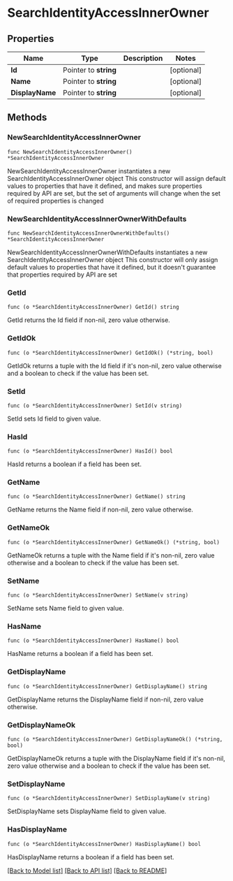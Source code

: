 # SearchIdentityAccessInnerOwner

## Properties

Name | Type | Description | Notes
------------ | ------------- | ------------- | -------------
**Id** | Pointer to **string** |  | [optional] 
**Name** | Pointer to **string** |  | [optional] 
**DisplayName** | Pointer to **string** |  | [optional] 

## Methods

### NewSearchIdentityAccessInnerOwner

`func NewSearchIdentityAccessInnerOwner() *SearchIdentityAccessInnerOwner`

NewSearchIdentityAccessInnerOwner instantiates a new SearchIdentityAccessInnerOwner object
This constructor will assign default values to properties that have it defined,
and makes sure properties required by API are set, but the set of arguments
will change when the set of required properties is changed

### NewSearchIdentityAccessInnerOwnerWithDefaults

`func NewSearchIdentityAccessInnerOwnerWithDefaults() *SearchIdentityAccessInnerOwner`

NewSearchIdentityAccessInnerOwnerWithDefaults instantiates a new SearchIdentityAccessInnerOwner object
This constructor will only assign default values to properties that have it defined,
but it doesn't guarantee that properties required by API are set

### GetId

`func (o *SearchIdentityAccessInnerOwner) GetId() string`

GetId returns the Id field if non-nil, zero value otherwise.

### GetIdOk

`func (o *SearchIdentityAccessInnerOwner) GetIdOk() (*string, bool)`

GetIdOk returns a tuple with the Id field if it's non-nil, zero value otherwise
and a boolean to check if the value has been set.

### SetId

`func (o *SearchIdentityAccessInnerOwner) SetId(v string)`

SetId sets Id field to given value.

### HasId

`func (o *SearchIdentityAccessInnerOwner) HasId() bool`

HasId returns a boolean if a field has been set.

### GetName

`func (o *SearchIdentityAccessInnerOwner) GetName() string`

GetName returns the Name field if non-nil, zero value otherwise.

### GetNameOk

`func (o *SearchIdentityAccessInnerOwner) GetNameOk() (*string, bool)`

GetNameOk returns a tuple with the Name field if it's non-nil, zero value otherwise
and a boolean to check if the value has been set.

### SetName

`func (o *SearchIdentityAccessInnerOwner) SetName(v string)`

SetName sets Name field to given value.

### HasName

`func (o *SearchIdentityAccessInnerOwner) HasName() bool`

HasName returns a boolean if a field has been set.

### GetDisplayName

`func (o *SearchIdentityAccessInnerOwner) GetDisplayName() string`

GetDisplayName returns the DisplayName field if non-nil, zero value otherwise.

### GetDisplayNameOk

`func (o *SearchIdentityAccessInnerOwner) GetDisplayNameOk() (*string, bool)`

GetDisplayNameOk returns a tuple with the DisplayName field if it's non-nil, zero value otherwise
and a boolean to check if the value has been set.

### SetDisplayName

`func (o *SearchIdentityAccessInnerOwner) SetDisplayName(v string)`

SetDisplayName sets DisplayName field to given value.

### HasDisplayName

`func (o *SearchIdentityAccessInnerOwner) HasDisplayName() bool`

HasDisplayName returns a boolean if a field has been set.


[[Back to Model list]](../README.md#documentation-for-models) [[Back to API list]](../README.md#documentation-for-api-endpoints) [[Back to README]](../README.md)


